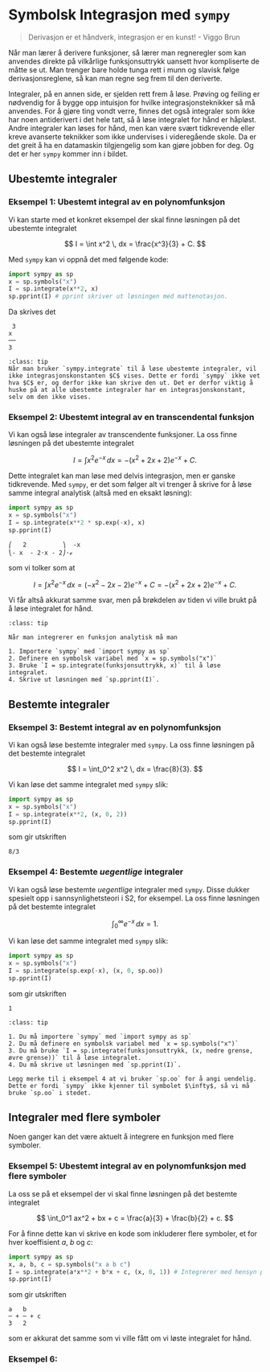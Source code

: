 # Symbolsk Integrasjon med `sympy`
> Derivasjon er et håndverk, integrasjon er en kunst! - Viggo Brun

Når man lærer å derivere funksjoner, så lærer man regneregler som kan anvendes direkte på vilkårlige funksjonsuttrykk uansett hvor kompliserte de måtte se ut. Man trenger bare holde tunga rett i munn og slavisk følge derivasjonsreglene, så kan man regne seg frem til den deriverte.

Integraler, på en annen side, er sjelden rett frem å løse. Prøving og feiling er nødvendig for å bygge opp intuisjon for hvilke integrasjonsteknikker så må anvendes. For å gjøre ting vondt verre, finnes det også integraler som ikke har noen antiderivert i det hele tatt, så å løse integralet for hånd er håpløst. Andre integraler kan løses for hånd, men kan være svært tidkrevende eller kreve avanserte teknikker som ikke undervises i videregående skole. Da er det greit å ha en datamaskin tilgjengelig som kan gjøre jobben for deg. Og det er her `sympy` kommer inn i bildet. 

## Ubestemte integraler

### Eksempel 1: Ubestemt integral av en polynomfunksjon

Vi kan starte med et konkret eksempel der skal finne løsningen på det ubestemte integralet

$$
I = \int x^2 \, dx = \frac{x^3}{3} + C.
$$

Med `sympy` kan vi oppnå det med følgende kode:

```python
import sympy as sp
x = sp.symbols("x")
I = sp.integrate(x**2, x)
sp.pprint(I) # pprint skriver ut løsningen med mattenotasjon.
```

Da skrives det

```console
 3
x 
──
3 
```

```{admonition} Ubestemte integraler, men ingen integrasjonskonstant?
:class: tip 
Når man bruker `sympy.integrate` til å løse ubestemte integraler, vil ikke integrasjonskonstanten $C$ vises. Dette er fordi `sympy` ikke vet hva $C$ er, og derfor ikke kan skrive den ut. Det er derfor viktig å huske på at alle ubestemte integraler har en integrasjonskonstant, selv om den ikke vises.
```

### Eksempel 2: Ubestemt integral av en transcendental funksjon

Vi kan også løse integraler av transcendente funksjoner. La oss finne løsningen på det ubestemte integralet

$$
I = \int x^2 e^{-x} \, dx = -(x^2 + 2x  + 2 )e^{-x} + C.
$$

Dette integralet kan man løse med delvis integrasjon, men er ganske tidkrevende. Med `sympy`, er det som følger alt vi trenger å skrive for å løse samme integral analytisk (altså med en eksakt løsning):

```python
import sympy as sp
x = sp.symbols("x")
I = sp.integrate(x**2 * sp.exp(-x), x)
sp.pprint(I)
```

```console
⎛   2          ⎞  -x
⎝- x  - 2⋅x - 2⎠⋅ℯ  
```

som vi tolker som at

$$
I = \int x^2 e^{-x} \, dx = (-x^2 - 2x - 2)e^{-x} + C = -(x^2 + 2x + 2)e^{-x} + C.
$$

Vi får altså akkurat samme svar, men på brøkdelen av tiden vi ville brukt på å løse integralet for hånd.


```{admonition} Generell syntaks for ubestemte integraler
:class: tip

Når man integrerer en funksjon analytisk må man

1. Importere `sympy` med `import sympy as sp`
2. Definere en symbolsk variabel med `x = sp.symbols("x")`
3. Bruke `I = sp.integrate(funksjonsuttrykk, x)` til å løse integralet. 
4. Skrive ut løsningen med `sp.pprint(I)`.

```

## Bestemte integraler

### Eksempel 3: Bestemt integral av en polynomfunksjon

Vi kan også løse bestemte integraler med `sympy`. La oss finne løsningen på det bestemte integralet

$$
I = \int_0^2 x^2 \, dx = \frac{8}{3}.
$$

Vi kan løse det samme integralet med `sympy` slik:


```python
import sympy as sp
x = sp.symbols("x")
I = sp.integrate(x**2, (x, 0, 2))
sp.pprint(I)
```
som gir utskriften 

```console
8/3
```


### Eksempel 4: Bestemte *uegentlige* integraler

Vi kan også løse bestemte *uegentlige* integraler med `sympy`. Disse dukker spesielt opp i sannsynlighetsteori i S2, for eksempel. 
La oss finne løsningen på det bestemte integralet

$$
\int_0^\infty e^{-x} \, dx = 1.
$$

Vi kan løse det samme integralet med `sympy` slik:

```python
import sympy as sp
x = sp.symbols("x")
I = sp.integrate(sp.exp(-x), (x, 0, sp.oo))
sp.pprint(I)
```
som gir utskriften

```console
1
```


```{admonition} Generell syntaks for bestemte integraler
:class: tip

1. Du må importere `sympy` med `import sympy as sp`
2. Du må definere en symbolsk variabel med `x = sp.symbols("x")`
3. Du må bruke `I = sp.integrate(funksjonsuttrykk, (x, nedre grense, øvre grense))` til å løse integralet.
4. Du må skrive ut løsningen med `sp.pprint(I)`.
```


```{note}
Legg merke til i eksempel 4 at vi bruker `sp.oo` for å angi uendelig. Dette er fordi `sympy` ikke kjenner til symbolet $\infty$, så vi må bruke `sp.oo` i stedet.
```


## Integraler med flere symboler

Noen ganger kan det være aktuelt å integrere en funksjon med flere symboler. 

### Eksempel 5: Ubestemt integral av en polynomfunksjon med flere symboler

La oss se på et eksempel der vi skal finne løsningen på det bestemte integralet

$$
\int_0^1 ax^2 + bx + c = \frac{a}{3} + \frac{b}{2} + c.
$$

For å finne dette kan vi skrive en kode som inkluderer flere symboler, et for hver koeffisient $a$, $b$ og $c$:

```python
import sympy as sp
x, a, b, c = sp.symbols("x a b c")
I = sp.integrate(a*x**2 + b*x + c, (x, 0, 1)) # Integrerer med hensyn på x fra 0 til 1.
sp.pprint(I)
```

som gir utskriften 

```console
a   b    
─ + ─ + c
3   2    
```

som er akkurat det samme som vi ville fått om vi løste integralet for hånd.

### Eksempel 6: 
